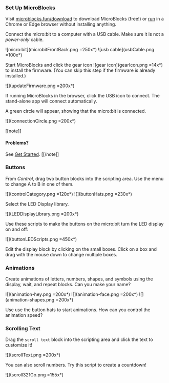 ### Set Up MicroBlocks

Visit [microblocks.fun/download](https://microblocks.fun/download) to download MicroBlocks (free!) or [run](https://microblocks.fun/run/microblocks.html) in a Chrome or Edge browser without installing anything.

Connect the micro:bit to a computer with a USB cable. Make sure it is not a *power-only* cable.

![micro:bit](microbitFrontBack.png =250x*) ![usb cable](usbCable.png =100x*)

Start MicroBlocks and click the gear icon ![gear icon](gearIcon.png =14x*) to install the firmware. (You can skip this step if the firmware is already installed.)

![](updateFirmware.png =200x*)  

If running MicroBlocks in the browser, click the USB icon to connect. The stand-alone app will connect automatically. 

A green circle will appear, showing that the micro:bit is connected.

![](connectionCircle.png =200x*)

[[note]]
#### Problems?
See [Get Started](https://microblocks.fun/get-started).
[[/note]]

### Buttons

From *Control*, drag two button blocks into the scripting area. Use the menu to change A to B in one of them.

![](controlCategory.png =120x*) ![](buttonHats.png =230x*)

Select the LED Display library.

![](LEDDisplayLibrary.png =200x*)

Use these scripts to make the buttons on the micro:bit turn the LED display on and off:

![](buttonLEDScripts.png =450x*)

Edit the display block by clicking on the small boxes. Click on a box and drag with the mouse down to change multiple boxes.

### Animations

Create animations of letters, numbers, shapes, and symbols using the display, wait, and repeat blocks. Can you make your name?

![](animation-hey.png =200x*) ![](animation-face.png =200x*) ![](animation-shapes.png =200x*)

Use use the button hats to start animations. How can you control the animation speed?

### Scrolling Text

Drag the `scroll text` block into the scripting area and click the text to customize it!

![](scrollText.png =200x*)

You can also scroll numbers. Try this script to create a countdown!

![](scroll321Go.png =155x*)
